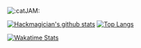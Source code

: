 ![:catJAM:](https://cdn.discordapp.com/emojis/745354525958996138.gif?v=1)

[![Hackmagician's github stats](https://github-readme-stats.vercel.app/api?username=kageroukw&theme=material-palenight)]()
[![Top Langs](https://github-readme-stats.vercel.app/api/top-langs/?username=kageroukw&theme=material-palenight&layout=compact)]()

[![Wakatime Stats](https://github-readme-stats.vercel.app/api/wakatime/?username=minato&theme=material-palenight&layout=compact)]()
